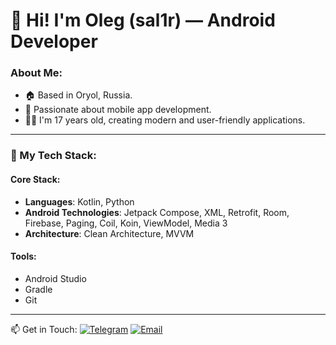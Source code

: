 # 👋 Hi! I'm Oleg (sal1r) — Android Developer

### About Me:
- 🏠 Based in Oryol, Russia.
- 📱 Passionate about mobile app development.
- 🧑‍💻 I'm 17 years old, creating modern and user-friendly applications.

---

### 🔧 My Tech Stack:
#### Core Stack:
- **Languages**: Kotlin, Python
- **Android Technologies**: Jetpack Compose, XML, Retrofit, Room, Firebase, Paging, Coil, Koin, ViewModel, Media 3
- **Architecture**: Clean Architecture, MVVM

#### Tools:
- Android Studio
- Gradle
- Git

---

📫 Get in Touch:
[![Telegram](https://img.shields.io/badge/-Telegram-blue?style=flat&logo=telegram)](https://t.me/sal1r)
[![Email](https://img.shields.io/badge/-Email-red?style=flat&logo=gmail)](mailto:sal1r57@yandex.ru)
